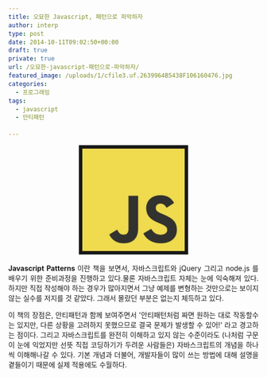 ```yaml
---
title: 오묘한 Javascript, 패턴으로 파악하자
author: interp
type: post
date: 2014-10-11T09:02:50+00:00
draft: true
private: true
url: /오묘한-javascript-패턴으로-파악하자/
featured_image: /uploads/1/cfile3.uf.2639964B5438F106160476.jpg
categories:
  - 프로그래밍
tags:
  - javascript
  - 안티패턴

---
```

<p style="clear: none; float: none; text-align: center;">
  <img src="/uploads/1/cfile3.uf.2639964B5438F106160476.jpg" class="aligncenter" width="220" height="220" filename="js_logo.jpg" filemime="image/jpeg" style="width: 220px; height: 220px;" />
</p>

<p style="text-align: justify;">
  <b>Javascript Patterns&nbsp;</b>이란 책을 보면서, 자바스크립트와 jQuery 그리고 node.js 를 배우기 위한 준비과정을 진행하고 있다.물론&nbsp;자바스크립트 자체는 눈에 익숙해져 있다. 하지만 직접 작성해야 하는 경우가 많아지면서 그냥 예제를 변형하는 것만으로는 보이지 않는 실수를 저지를 것 같았다. 그래서 몰랐던 부분은 없는지 체득하고 있다.
</p>

<p style="text-align: justify;">
  이 책의 장점은, 안티패턴과 함께 보여주면서 '안티패턴처럼 짜면 원하는 대로 작동할수는 있지만, 다른 상황을 고려하지 못했으므로 결국 문제가 발생할 수 있어!' 라고 경고하는 점이다. 그리고 자바스크립트를 완전히 이해하고 있지 않는 수준이라도 (나처럼 구문이 눈에 익었지만 선뜻 직접 코딩하기가 두려운 사람들은) 자바스크립트의 개념을 하나씩 이해해나갈 수 있다. 기본 개념과 더불어, 개발자들이 많이 쓰는 방법에 대해 설명을 곁들이기 때문에 실제 적용에도 수월하다.
</p>